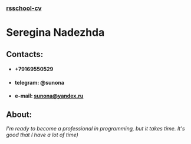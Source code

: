 ### [rsschool-cv](https://sunonita.github.io/rsschool-cv)
# Seregina Nadezhda
## Сontacts:
* #### +79169550529
* #### telegram: @sunona
* #### e-mail: sunona@yandex.ru

## About:
*I'm ready to become a professional in programming, but it takes time. It's good that I have a lot of time)*

